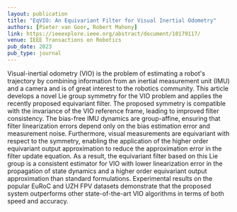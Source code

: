 ```yaml
---
layout: publication
title: "EqVIO: An Equivariant Filter for Visual Inertial Odometry"
authors: [Pieter van Goor, Robert Mahony]
link: https://ieeexplore.ieee.org/abstract/document/10179117/
venue: IEEE Transactions on Robotics
pub_date: 2023
pub_type: journal
---
```


Visual-inertial odometry (VIO) is the problem of estimating a robot's trajectory by combining information from an inertial measurement unit (IMU) and a camera and is of great interest to the robotics community. This article develops a novel Lie group symmetry for the VIO problem and applies the recently proposed equivariant filter. The proposed symmetry is compatible with the invariance of the VIO reference frame, leading to improved filter consistency. The bias-free IMU dynamics are group-affine, ensuring that filter linearization errors depend only on the bias estimation error and measurement noise. Furthermore, visual measurements are equivariant with respect to the symmetry, enabling the application of the higher order equivariant output approximation to reduce the approximation error in the filter update equation. As a result, the equivariant filter based on this Lie group is a consistent estimator for VIO with lower linearization error in the propagation of state dynamics and a higher order equivariant output approximation than standard formulations. Experimental results on the popular EuRoC and UZH FPV datasets demonstrate that the proposed system outperforms other state-of-the-art VIO algorithms in terms of both speed and accuracy.
